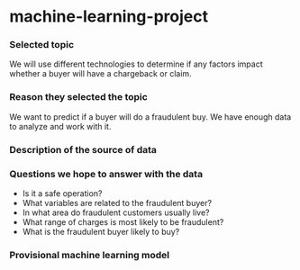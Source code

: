 # machine-learning-project
### Selected topic
We will use different technologies to determine if any factors impact whether a buyer will have a chargeback or claim.

### Reason they selected the topic
We want to predict if a buyer will do a fraudulent buy.
We have enough data to analyze and work with it. 

### Description of the source of data

### Questions we hope to answer with the data

- Is it a safe operation?
- What variables are related to the fraudulent buyer?
- In what area do fraudulent customers usually live?
- What range of charges is most likely to be fraudulent?
- What is the fraudulent buyer likely to buy?

### Provisional machine learning model
